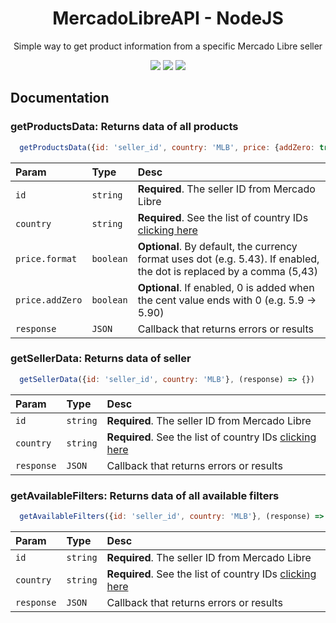 <h1 align="center">MercadoLibreAPI - NodeJS</h1>
<p align="center">Simple way to get product information from a specific Mercado Libre seller</p>
<p align="center">
  <img src="https://img.shields.io/badge/Status%20-Developing-red">
  <img src="https://img.shields.io/badge/NodeJS-v16.15.0-informational">
  <img src="https://img.shields.io/badge/npm-8.5.5-informational">
</p>

## Documentation

### getProductsData: Returns data of all products
```javascript
  getProductsData({id: 'seller_id', country: 'MLB', price: {addZero: true, format: true}}, (response) => {})
```
| Param | Type | Desc |
| :- | :- | :- |
| `id` | `string` | **Required**. The seller ID from Mercado Libre |
| `country` | `string` | **Required**. See the list of country IDs [clicking here](https://api.mercadolibre.com/sites/) |
| `price.format` | `boolean` | **Optional**. By default, the currency format uses dot (e.g. 5.43). If enabled, the dot is replaced by a comma (5,43) |
| `price.addZero` | `boolean` | **Optional**. If enabled, 0 is added when the cent value ends with 0 (e.g. 5.9 -> 5.90) |
| `response` | `JSON ` | Callback that returns errors or results |

### getSellerData: Returns data of seller
```javascript
  getSellerData({id: 'seller_id', country: 'MLB'}, (response) => {})
```
| Param | Type | Desc |
| :- | :- | :- |
| `id` | `string` | **Required**. The seller ID from Mercado Libre |
| `country` | `string` | **Required**. See the list of country IDs [clicking here](https://api.mercadolibre.com/sites/) |
| `response` | `JSON ` | Callback that returns errors or results |

### getAvailableFilters: Returns data of all available filters
```javascript
  getAvailableFilters({id: 'seller_id', country: 'MLB'}, (response) => {})
```
| Param | Type | Desc |
| :- | :- | :- |
| `id` | `string` | **Required**. The seller ID from Mercado Libre |
| `country` | `string` | **Required**. See the list of country IDs [clicking here](https://api.mercadolibre.com/sites/) |
| `response` | `JSON ` | Callback that returns errors or results |
